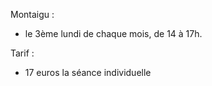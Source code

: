 
Montaigu :

* le 3ème lundi de chaque mois, de 14 à 17h.

Tarif :

* 17 euros la séance individuelle